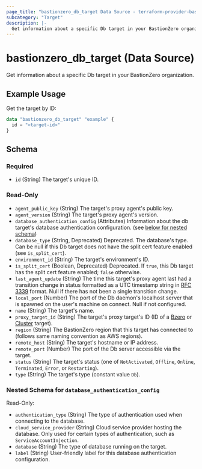 ```yaml
---
page_title: "bastionzero_db_target Data Source - terraform-provider-bastionzero"
subcategory: "Target"
description: |-
  Get information about a specific Db target in your BastionZero organization.
---
```


# bastionzero_db_target (Data Source)

Get information about a specific Db target in your BastionZero organization.

## Example Usage

Get the target by ID:

```terraform
data "bastionzero_db_target" "example" {
  id = "<target-id>"
}
```

<!-- schema generated by tfplugindocs -->
## Schema

### Required

- `id` (String) The target's unique ID.

### Read-Only

- `agent_public_key` (String) The target's proxy agent's public key.
- `agent_version` (String) The target's proxy agent's version.
- `database_authentication_config` (Attributes) Information about the db target's database authentication configuration. (see [below for nested schema](#nestedatt--database_authentication_config))
- `database_type` (String, Deprecated) Deprecated. The database's type. Can be null if this Db target does not have the split cert feature enabled (see `is_split_cert`).
- `environment_id` (String) The target's environment's ID.
- `is_split_cert` (Boolean, Deprecated) Deprecated. If `true`, this Db target has the split cert feature enabled; `false` otherwise.
- `last_agent_update` (String) The time this target's proxy agent last had a transition change in status formatted as a UTC timestamp string in [RFC 3339](https://datatracker.ietf.org/doc/html/rfc3339) format. Null if there has not been a single transition change.
- `local_port` (Number) The port of the Db daemon's localhost server that is spawned on the user's machine on connect. Null if not configured.
- `name` (String) The target's name.
- `proxy_target_id` (String) The target's proxy target's ID (ID of a [Bzero](bzero_target) or [Cluster](cluster_target) target).
- `region` (String) The BastionZero region that this target has connected to (follows same naming convention as AWS regions).
- `remote_host` (String) The target's hostname or IP address.
- `remote_port` (Number) The port of the Db server accessible via the target.
- `status` (String) The target's status (one of `NotActivated`, `Offline`, `Online`, `Terminated`, `Error`, or `Restarting`).
- `type` (String) The target's type (constant value `Db`).

<a id="nestedatt--database_authentication_config"></a>
### Nested Schema for `database_authentication_config`

Read-Only:

- `authentication_type` (String) The type of authentication used when connecting to the database.
- `cloud_service_provider` (String) Cloud service provider hosting the database. Only used for certain types of authentication, such as `ServiceAccountInjection`.
- `database` (String) The type of database running on the target.
- `label` (String) User-friendly label for this database authentication configuration.